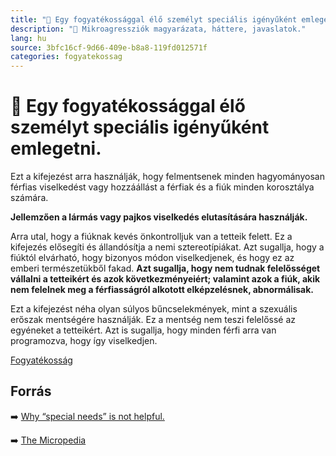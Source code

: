 ```yaml
---
title: "🚫 Egy fogyatékossággal élő személyt speciális igényűként emlegetni."
description: "🚫 Mikroagressziók magyarázata, háttere, javaslatok."
lang: hu
source: 3bfc16cf-9d66-409e-b8a8-119fd012571f
categories: fogyatekossag
---
```


<div class="wiki-content agression-title">

# 🚫 Egy fogyatékossággal élő személyt speciális igényűként emlegetni.

Ezt a kifejezést arra használják, hogy felmentsenek minden hagyományosan férfias viselkedést vagy hozzáállást a férfiak és a fiúk minden korosztálya számára.

**Jellemzően a lármás vagy pajkos viselkedés elutasítására használják.**

Arra utal, hogy a fiúknak kevés önkontrolljuk van a tetteik felett. Ez a kifejezés elősegíti és állandósítja a nemi sztereotípiákat. Azt sugallja, hogy a fiúktól elvárható, hogy bizonyos módon viselkedjenek, és hogy ez az emberi természetükből fakad. **Azt sugallja, hogy nem tudnak felelősséget vállalni a tetteikért és azok következményeiért; valamint azok a fiúk, akik nem felelnek meg a férfiasságról alkotott elképzelésnek, abnormálisak.**

Ezt a kifejezést néha olyan súlyos bűncselekmények, mint a szexuális erőszak mentségére használják. Ez a mentség nem teszi felelőssé az egyéneket a tetteikért. Azt is sugallja, hogy minden férfi arra van programozva, hogy így viselkedjen.


<div class="categories">

[Fogyatékosság](/#/entry?id=fogyatekossag)

</div>

## Forrás

➡️ [Why “special needs” is not helpful.](https://rebecca-cokley.medium.com/why-special-needs-is-1959e2a6b0e)


➡️ [The Micropedia](https://www.themicropedia.org/)


</div>